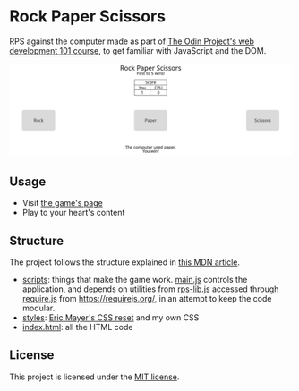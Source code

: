 # Rock Paper Scissors

RPS against the computer made as part of [The Odin Project's web development 101
course](https://www.theodinproject.com/courses/foundations/lessons/rock-paper-scissors),
to get familiar with JavaScript and the DOM.

![Screenshot of a game](./screenshot.png)

## Usage

- Visit [the game's page](https://lcyne.github.io/rock-paper-scissors/)
- Play to your heart's content

## Structure

The project follows the structure explained in [this MDN
article](https://developer.mozilla.org/en-US/docs/Learn/Getting_started_with_the_web/Dealing_with_files).
- [scripts](./scripts/): things that make the game work. [main.js](./scripts/main.js) controls the application, and depends on utilities
from [rps-lib.js](./scripts/rps-lib.js) accessed through
[require.js](./scripts/require.js) from https://requirejs.org/, in an attempt to
keep the code modular.
- [styles](./styles/): [Eric Mayer's CSS
  reset](https://meyerweb.com/eric/tools/css/reset/) and my own CSS
- [index.html](./index.html): all the HTML code

## License

This project is licensed under the [MIT license](./LICENSE).

